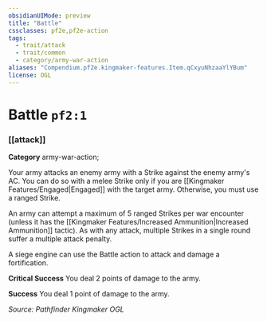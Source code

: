 ```yaml
---
obsidianUIMode: preview
title: "Battle"
cssclasses: pf2e,pf2e-action
tags:
  - trait/attack
  - trait/common
  - category/army-war-action
aliases: "Compendium.pf2e.kingmaker-features.Item.qCxyuNhzaaYlYBum"
license: OGL
---
```

# Battle `pf2:1`

### [[attack]]

**Category** army-war-action; 




Your army attacks an enemy army with a Strike against the enemy army's AC. You can do so with a melee Strike only if you are [[Kingmaker Features/Engaged|Engaged]] with the target army. Otherwise, you must use a ranged Strike.

An army can attempt a maximum of 5 ranged Strikes per war encounter (unless it has the [[Kingmaker Features/Increased Ammunition|Increased Ammunition]] tactic). As with any attack, multiple Strikes in a single round suffer a multiple attack penalty.

A siege engine can use the Battle action to attack and damage a fortification.

**Critical Success** You deal 2 points of damage to the army.

**Success** You deal 1 point of damage to the army.

*Source: Pathfinder Kingmaker*
*OGL*